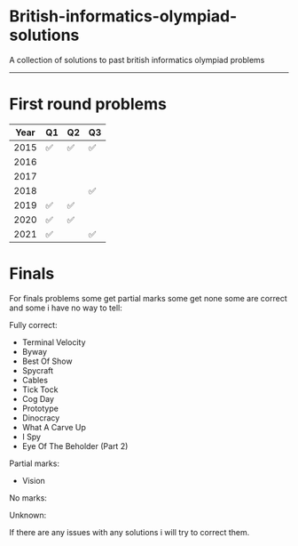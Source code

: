 # British-informatics-olympiad-solutions

A collection of solutions to past british informatics olympiad problems

-----
# First round problems

| Year | Q1 | Q2 | Q3 |
| - | - | - | - |
| 2015 | ✅ | ✅ | ✅ |
| 2016 |  |  |  |
| 2017 |  |  |  |
| 2018 |  |  | ✅ |
| 2019 | ✅ | ✅ |  |
| 2020 | ✅ | ✅ |  |
| 2021 | ✅ |  | ✅ |

# Finals
For finals problems some get partial marks some get none some are correct and some i have no way to tell:

Fully correct:
 * Terminal Velocity
 * Byway
 * Best Of Show
 * Spycraft
 * Cables
 * Tick Tock
 * Cog Day
 * Prototype
 * Dinocracy
 * What A Carve Up
 * I Spy
 * Eye Of The Beholder (Part 2)
 
Partial marks:
 * Vision
 
No marks:
 
Unknown:

If there are any issues with any solutions i will try to correct them.
